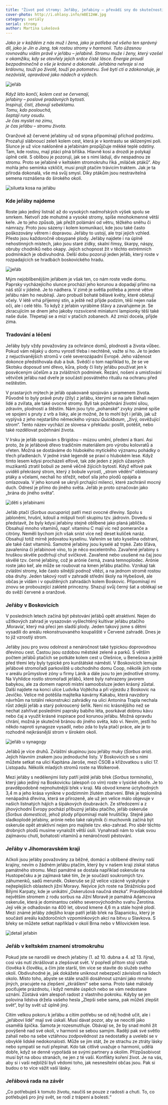 ```yaml
---
title: "Život pod stromy: Jeřáby, jeřabiny – převádí sny do skutečnosti"
cover-photo: http://i.ohlasy.info/m8E12mW.jpg
category: seriály
serial: stromy
author: Martina Lukešová
---
```


*Jako je v každém z nás muž i žena, jako je potřeba od všeho ten správný díl, jako je Jin a Jang, tak rostou stromy v harmonii. Tuto úžasnou rovnováhu vidím právě v jeřábu – jeřabině. Stromu muže i ženy, který vzešel v okamžiku, kdy se otevřely jejich srdce čisté lásce. Energie proudí bezpodmínečně a vše je krásné a dokonalé. Jeřabina nehraje si na královnu, touží po životě, touží po potomstvu. Své bytí ctí a zdokonaluje, je nezávislé, opravdové jako nádech a výdech.*

<img src="http://i.ohlasy.info/WtQQnAA.jpg" alt="jeřáb" class="img-responsive img-popup" data-author="Martina Lukešová">

*Když léto končí, kolem cest se červenají,  
jeřabiny – poslové pradávných bytostí.  
Inspirují, čistí, zbavují sebeklamu.  
Tomu, kdo poslouchá,  
šeptají runy osudu.  
Je čas myslet na zimu,  
je čas jeřábu – stromu života.*

Oranžové až červené jeřabiny už od srpna připomínají příchod podzimu. Prozařují slábnoucí zeleň kolem cest, která je v kontrastu se sklizenými poli. Slunce je už více nakloněné a jeřabinám propůjčuje měkké teplé odstíny. Tam, kde rostou, mají ptáci plná bříška. Hlavně kosi a drozdi je polykají úplně celé. S oblibou je pozoruji, jak se s nimi ládují, div nespadnou ze stromu. Proto se jeřabině v keltském stromokruhu říká „miláček ptáků“. Aby mohla jeho semínka vzklíčit, musí projít ptačím trávicím traktem. Jak je ta příroda dokonalá, vše má svůj smysl. Díky ptákům jsou nestravitelná semena roznášena do širokého okolí.

<img src="http://i.ohlasy.info/X0iMTAZ.jpg" alt="silueta kosa na jeřábu" class="img-responsive img-popup" data-author="Martina Lukešová">

### Kde jeřáby najdeme

Roste jako jediný listnáč až do vysokých nadmořských výšek spolu se smrkem. Netvoří zde mohutné a vysoké stromy, spíše mnohokmenné větší keře. Je to jeho způsob, jak přežít polámání od větru, těžkého sněhu či námrazy. Proto jsou sázeny i kolem komunikací, kde jsou také často poškozovány větrem i dopravou. Jeřáby to ustojí, ale trpí jejich vzhled. Přesto jsou každoročně obsypané plody. Jeřáby najdete i na úplně nehostinných místech, jako jsou staré zídky, skalní římsy, škarpy, náspy, obruby chodníků nebo okapy. Jejich schopnost žit v těchto extrémních podmínkách je obdivuhodná. Delší dobu pozoruji jeden jeřáb, který roste v rozpadajících se hradbách boskovického hradu. 

<img src="http://i.ohlasy.info/2JfYm5J.jpg" alt="jeřáb" class="img-responsive img-popup" data-author="Martina Lukešová">

Mým nejoblíbenějším jeřábem je však ten, co nám roste vedle domu. Paprsky vycházejícího slunce prochází jeho korunou a dopadají přímo na náš stůl v jídelně. Je to nádhera. V zimě je světla potřeba a jemné větve jeřábu nám ho neubírají. Jaro probudí bohaté bělavé květy, které obletují včely. V létě vrhá příjemný stín, a ještě než přijde podzim, těší nejen naše oči, ale i celé tělo. To když z jeřabin vyrábíme šťávy a zavařujeme je. Se zkracujícím se dnem jeho jakoby rozsvícené miniaturní lampionky těší také naše duše. Třepetají se a mizí v ptačích zobanech. Až zmizí docela, přijde zima. 

### Tradování a léčení

Jeřáby byly vždy považovány za ochránce domů, plodnosti a života vůbec. Pokud vám nějaký u domu vyrostl třeba i nechtěně, važte si ho. Je to jeden z nejuctívanějších stromů v celé severozápadní Evropě. Jeho váženost dokonce předstihovala dub a buk. Svědčí o tom například to, že se ve Skotsku doposud smí dřevo, kůra, plody či listy jeřábu používat jen k posvěceným účelům a za zvláštních podmínek. Řezání, nošení a umisťování větviček jeřábu nad dveře je součástí posvátného rituálu na ochranu před neštěstím. 

V prastarých mýtech je jeřáb opakovaně spojován s pramenem života. Původně to byly právě pruty (žíly) z jeřábu, kterými se na jaře šlehali nejen lidé a zvířata, ale také ovocné stromy. Byli tak požehnáni životní silou, zdravím, plodností a štěstím. Nám jsou tyto „pohanské“ zvyky známé spíše ve spojení s pruty z vrb a lísky, ale je možné, že to mohl být i jeřáb, jak už vyplývá z jeho nejstaršího německého výrazu _Quickbaum_, „živý, osvěžující strom“. Tento název vychází ze slovesa v překladu: posílit, potěšit, nebo také rozdělovat požehnání života. 

V Irsku je jeřáb spojován s Brigidou – múzou umění, předení a tkaní. Asi proto, že je jeřábové dřevo tradičním materiálem pro výrobu kolovratů a vřeten. Možná se dostáváme do hlubokého mytického významu pohádky o třech přadlenách. V jedné irské legendě se praví o hlubokém lese. Když tímto lesem kdysi procházeli elfové, tak zde jeden z jejich úžasných muzikantů ztratil bobuli ze země věčně žijících bytostí. Když elfové pak uviděli překrásný strom, který z bobule vyrostl, „strom vědění“ obletovaný ptáky a včelami, nechali ho střežit, neboť síla jeho plodů opájela a omlazovala. V jeho koruně se ukryli prchající milenci, které zachránil mocný duch. Odnesl je přímo do jiného světa. Jeřáb je proto označován jako „brána do jiného světa“. 

<img src="http://i.ohlasy.info/3qsKTSP.jpg" alt="děti s jeřabinami" class="img-responsive img-popup" data-author="Martina Lukešová">

Jeřáb ptačí (_Sorbus aucuparia_) patří mezi ovocné dřeviny. Spolu s jabloněmi, hrušní, kdoulí a mišpulí tvoří skupinu tzv. jádrovin. Dovedu si představit, že byly kdysi jeřabiny stejně oblíbené jako planá jablíčka. Obsahují mnoho vitamínů, např. vitamínu C mají víc než pomeranče a citróny. Neměli bychom jich však sníst více než deset kuliček naráz. Obsahují totiž mírně jedovatou kyselinu. Vařením se tato kyselina odstraní, ale také část vitamínů. Samotné jeřabiny jsou kyselé až trpké. Zato šťáva, zavařenina či jeřabinové víno, to je něco excelentního. Zavařené jeřabiny s hruškou skvěle podtrhují chuť svíčkové. Zavařené nebo usušené na čaj jsou skvělé tzv. černé jeřabiny, což je arónie černá, zvaná temnoplodec. Arónie roste jako keř, ale může se roubovat na kmen jeřábu ptačího. Vznikají tak zvláštní stromy, kde často silnější podnož vítězí, a na jednom stromě rostou oba druhy. Jeden takový rostl v zahradě střední školy na Hybešově, ale občas je vídám i v opuštěných zahradách kolem Boskovic. Připomínají mi znovu se probouzející zakleté princezny. Shazují svůj černý šat a oblékají se do svěží červené a oranžové. 

### Jeřáby v Boskovicích

V posledních letech začíná být pěstování jeřábů opět atraktivní. Nejen do užitkových zahrad je vysazován vyšlechtěný kultivar jeřábu ptačího ‚Moravia‘, který má přeci jen sladší plody. Jeden takový jsme s dětmi vysadili do areálu rekonstruovaného koupaliště v Červené zahradě. Dnes je to již vzrostlý strom. 

Jeřáby jsou pro svou odolnost a nenáročnost také typickou doprovodnou dřevinou cest. Častou jsou ozdobou městské zeleně a parků. S větším počtem jeřábů ptačích se potkáte kolem cest u Olešnice, u Benešova a ještě před třemi lety byly typické pro kunštátské náměstí. V Boskovicích lemuje jeřábové stromořadí parkoviště u obchodního domu Coop, několik jich roste v areálu průmyslové zóny u firmy Láník a dále jsou to jen jednotlivé stromy. Na Vyhlídce rostlo stromořadí jeřábů, které byly nahrazeny javorem babykou, ale za domem naproti místní samoobsluze jeden krásný zůstal. Další najdete na konci ulice Ludvíka Vojtěcha a při výjezdu z Boskovic na Jevíčko. Velice mě potěšila majitelka kavárny Kakabu, která navzdory návrhům na totální rekonstrukci zahrádky na ulici Antonína Trapla nechala růst zdejší jeřáb a starý pokroucený šeřík. Není nic krásnějšího než se nechat zahřívat posledními paprsky babího léta, posrkávat dobrou kávu nebo čaj a využít krásné inspirace pod korunou jeřábu. Možná opravdu chrání, možná je skutečně bránou do jiného světa, kdo ví. Nevím, jestli ho někdo naproti synagoze vysadil, nebo zda to byla ptačí práce, ale je to rozhodně nejkrásnější strom v širokém okolí.

<img src="http://i.ohlasy.info/HKIOHlk.jpg" alt="jeřáb u synagogy" class="img-responsive img-popup" data-author="Martina Lukešová">

Jeřábů je více druhů. Zvláštní skupinou jsou jeřáby muky (_Sorbus aria_). Jejich hlavním znakem jsou jednoduché listy. V Boskovicích se s nimi můžete setkat na ulici Kapitána Jaroše, mezi ČSOB a křižovatkou s ulicí 17. Listopadu. Několik mladých stromů roste na Wolkerově.

Mezi jeřáby s nedělenými listy patří ještě jeřáb břek (_Sorbus torminalis_), který jako jediný na Boskovicku (alespoň co vím) roste v lysické oboře. Je to pravděpodobně nejmohutnější břek v kraji. Má obvod kmene úctyhodných 3,4 m a jeho krása vynikne v podzimním žlutém zbarvení. Břek je teplomilná nenápadná dřevina, která se přirozeně, ale už jen velice málo objevuje v našich listnatých hájích a šípákových doubravách. Ze středozemí a z jihovýchodní Evropy pochází příbuzný jeřábu ptačího, jeřáb oskeruše (_Sorbus domestica_), jehož plody připomínají malé hruštičky. Stejně jako sladkoplodé jeřabiny, arónie nebo také rakytník či muchovník začíná být oskeruše opět atraktivní nejen pro majitele tzv. eko-zahrad. Pro sběr těchto drobných plodů musíme vynaložit větší úsilí. Vynahradí nám to však svou zajímavou chutí, bohatostí vitamínů a nenáročností pěstování. 

### Jeřáby v Jihomoravském kraji

Ačkoli jsou jeřáby považovány za běžné, domácí a oblíbené dřeviny naší krajiny, nevím o žádném jeřábu ptačím, který by v našem kraji získal status památného stromu. Mezi památné se dostala například oskeruše na Hustopečsku a je zajímavá také tím, že je součástí soukromých tzv. záhumenků, sadů meruněk. Oskeruše se již velice vzácně vyskytuje v nejteplejších oblastech jižní Moravy. Nejvíce jich roste na Strážnicku pod Bílými Karpaty, kde je unikátní „Oskerušová naučná stezka“. Pravděpodobně největším stromem z rodu sorbus na Jižní Moravě je památná Adamcova oskeruše, která je dominantou celého severovýchodního svahu Žerotína. Její věk je odhadován na 400 let, obvod kmene 4,6 m a stále hojně plodí. Mezi známé jeřáby zdejšího kraje patří jeřáb břek na Šlapanicku, který je součástí areálu každoročních vzpomínkových akcí na bitvu u Slavkova. S břeky se můžete setkat například v okolí Brna nebo v Milovickém lese.

<img src="http://i.ohlasy.info/m8E12mW.jpg" alt="detail jeřabin" class="img-responsive img-popup" data-author="Martina Lukešová">

### Jeřáb v keltském znamení stromokruhu

Pokud jste se narodili ve dnech jeřabiny (1. až 10. dubna a 4. až 13. října), cosi vás nutí zkrášlovat a zlepšovat svět. V popředí přitom stojí vztah člověka k člověku, a čím jste starší, tím více se stavíte do služeb svého okolí. Obdivuhodné je, jak dokážete uniknout nebezpečí závislosti na lidech okolo. Místo toho, abyste se stále snažili dosáhnout uznání jako mnoho jiných, pracujete na zlepšení „zkrášlení“ sebe sama. Proto také málokdy pociťujete prázdnotu, i když nemáte úspěch nebo se vám nedostane uznání. Zůstává vám alespoň radost z vlastního pokroku. Kdyby se jen polovina lidstva držela vašeho hesla „Zlepši sebe sama, pak můžeš zlepšit svět“, byl by svět už úplně jiný.

Cítím velkou pokoru k jeřábu a cítím potřebu se od něj hodně učit, ale i „jeřáboví lidé“ mají své úskalí. Musí dávat pozor, aby se neocitli jako osamělá špička. Samota je rozesmutňuje. Obávají se, že by snad mohli žít povýšeně nad své okolí, v harmonii se sebou samým. Raději pak své světlo zahalí nebo na sebe vztáhnou zodpovědnost za nedostatky a uvelebí se v obvyklé lidské nedokonalosti. Může se jim stát, že ze strachu ze ztráty lásky nebo sympatií se nutí přepínat. Kdo tak citlivě uvažuje o harmonii, udělá dobře, když se denně vypořádá se svými partnery a okolím. Přizpůsobivost musí být na obou stranách, ne jen z té vaší. Konflikty koření život. Je na vás, aby si i vaši nejbližší byli vědomi toho, jak nesnesitelní občas jsou. Pak si budou o to více vážit vaší lásky.

### Jeřábová rada na závěr

„Co potřebuješ k tomuto životu, naučíš se pouze z radosti a chuti. To, co potřebuješ pro jiný svět, se rodí z trápení a bolesti.“